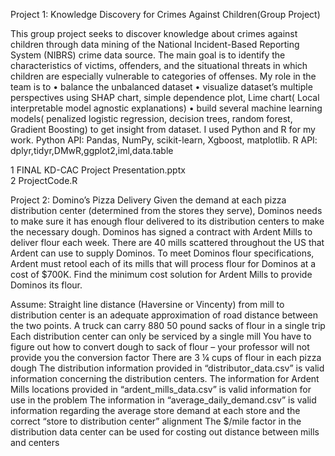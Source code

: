 Project 1: Knowledge Discovery for Crimes Against Children(Group Project) 

This group project seeks to discover knowledge about crimes against children through data mining of the National Incident-Based Reporting System (NIBRS) crime data source.  The main goal is to identify the characteristics of victims, offenders, and the situational threats in which children are especially vulnerable to categories of offenses. 
 My role in the team is to 
•	balance the unbalanced dataset
•	 visualize dataset’s multiple  perspectives using SHAP chart, simple dependence plot, Lime chart( Local interpretable model agnostic explanations) 
•	build several  machine learning models( penalized logistic regression, decision trees, random forest, Gradient Boosting)  to get insight from dataset.  I used Python and R for my work. 
Python API:  Pandas, NumPy, scikit-learn, Xgboost, matplotlib.
R  API:  dplyr,tidyr,DMwR,ggplot2,iml,data.table


1  FINAL KD-CAC Project Presentation.pptx  
2 ProjectCode.R 

Project 2: Domino’s Pizza Delivery
Given the demand at each pizza distribution center (determined from the stores they serve), Dominos needs to make sure it has enough flour delivered to its distribution centers to make the necessary dough. Dominos has signed a contract with Ardent Mills to deliver flour each week. There are 40 mills scattered throughout the US that Ardent can use to supply Dominos. To meet Dominos flour specifications, Ardent must retool each of its mills that will process flour for Dominos at a cost of $700K. Find the minimum cost solution for Ardent Mills to provide Dominos its flour.

Assume: Straight line distance (Haversine or Vincenty) from mill to distribution center is an adequate approximation of road distance between the two points. A truck can carry 880 50 pound sacks of flour in a single trip Each distribution center can only be serviced by a single mill You have to figure out how to convert dough to sack of flour – your professor will not provide you the conversion factor There are 3 ¼ cups of flour in each pizza dough The distribution information provided in “distributor_data.csv” is valid information concerning the distribution centers. The information for Ardent Mills locations provided in “ardent_mills_data.csv” is valid information for use in the problem The information in “average_daily_demand.csv” is valid information regarding the average store demand at each store and the correct “store to distribution center” alignment The $/mile factor in the distribution data center can be used for costing out distance between mills and centers










